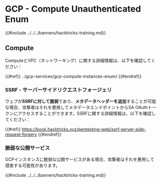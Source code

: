 # GCP - Compute Unauthenticated Enum

{{#include ../../../banners/hacktricks-training.md}}

## Compute

ComputeとVPC（ネットワーキング）に関する詳細情報は、以下を確認してください：

{{#ref}}
../gcp-services/gcp-compute-instances-enum/
{{#endref}}

### SSRF - サーバーサイドリクエストフォージェリ

ウェブが**SSRFに対して脆弱**であり、**メタデータヘッダーを追加**することが可能な場合、攻撃者はそれを悪用してメタデータエンドポイントからSA OAuthトークンにアクセスすることができます。SSRFに関する詳細情報は、以下を確認してください：

{{#ref}}
https://book.hacktricks.xyz/pentesting-web/ssrf-server-side-request-forgery
{{#endref}}

### 脆弱な公開サービス

GCPインスタンスに脆弱な公開サービスがある場合、攻撃者はそれを悪用して侵害する可能性があります。

{{#include ../../../banners/hacktricks-training.md}}
